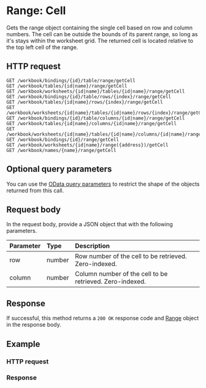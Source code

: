 # Range: Cell

Gets the range object containing the single cell based on row and column numbers. The cell can be outside the bounds of its parent range, so long as it's stays within the worksheet grid. The returned cell is located relative to the top left cell of the range.
## HTTP request
```http
GET /workbook/bindings/{id}/table/range/getCell
GET /workbook/tables/{id|name}/range/getCell
GET /workbook/worksheets/{id|name}/tables/{id|name}/range/getCell
GET /workbook/bindings/{id}/table/rows/{index}/range/getCell
GET /workbook/tables/{id|name}/rows/{index}/range/getCell
GET /workbook/worksheets/{id|name}/tables/{id|name}/rows/{index}/range/getCell
GET /workbook/bindings/{id}/table/columns/{id|name}/range/getCell
GET /workbook/tables/{id|name}/columns/{id|name}/range/getCell
GET /workbook/worksheets/{id|name}/tables/{id|name}/columns/{id|name}/range/getCell
GET /workbook/bindings/{id}/range/getCell
GET /workbook/worksheets/{id|name}/range({address})/getCell
GET /workbook/names/{name}/range/getCell
```
## Optional query parameters
You can use the [OData query parameters](odata-optional-query-parameters.md) to restrict the shape of the objects returned from this call.

## Request body
In the request body, provide a JSON object that with the following parameters.

| Parameter	   | Type	|Description|
|:---------------|:--------|:-----------|
|row|number|Row number of the cell to be retrieved. Zero-indexed.|
|column|number|Column number of the cell to be retrieved. Zero-indexed.|

## Response
If successful, this method returns a `200 OK` response code and [Range](../resources/range.md) object in the response body.
## Example
### HTTP request
### Response
